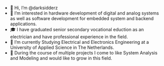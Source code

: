 - 👋 Hi, I’m @darksidderz
- 👀 I’m interested in hardware development of digital and analog systems as well as software development for embedded system and backend applications.
- 🎓 I have graduated senior secondary vocational eduction as an electrician and have professional experience in the field.
- 🏫 I’m currently Studying Electrical and Electronics Engineering at a University of Applied Science in The Netherlands.
- 💭 During the course of multiple projects I come to like System Analysis and Modeling and would like to grow in this field.

<!---
darksidderz/darksidderz is a ✨ special ✨ repository because its `README.md` (this file) appears on your GitHub profile.
You can click the Preview link to take a look at your changes.
--->
